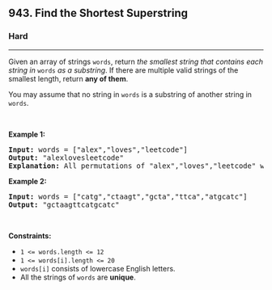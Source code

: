 <h2>943. Find the Shortest Superstring</h2><h3>Hard</h3><hr>

<div class="content__u3I1 question-content__JfgR"><div><p>Given an array of strings <code>words</code>, return <em>the smallest string that contains each string in</em> <code>words</code> <em>as a substring</em>. If there are multiple valid strings of the smallest length, return <strong>any of them</strong>.</p>

<p>You may assume that no string in <code>words</code> is a substring of another string in <code>words</code>.</p>

<p>&nbsp;</p>
<p><strong>Example 1:</strong></p>

<pre><strong>Input:</strong> words = ["alex","loves","leetcode"]
<strong>Output:</strong> "alexlovesleetcode"
<strong>Explanation:</strong> All permutations of "alex","loves","leetcode" would also be accepted.
</pre>

<p><strong>Example 2:</strong></p>

<pre><strong>Input:</strong> words = ["catg","ctaagt","gcta","ttca","atgcatc"]
<strong>Output:</strong> "gctaagttcatgcatc"
</pre>

<p>&nbsp;</p>
<p><strong>Constraints:</strong></p>

<ul>
	<li><code>1 &lt;= words.length &lt;= 12</code></li>
	<li><code>1 &lt;= words[i].length &lt;= 20</code></li>
	<li><code>words[i]</code> consists of lowercase English letters.</li>
	<li>All the strings of <code>words</code> are <strong>unique</strong>.</li>
</ul>
</div></div>
